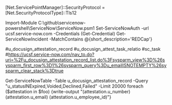﻿[Net.ServicePointManager]::SecurityProtocol = [Net.SecurityProtocolType]::Tls12

Import-Module C:\github\servicenow-powershell\ServiceNow\ServiceNow.psm1
Set-ServiceNowAuth -url ucsf.service-now.com -Credentials (Get-Credential)
Get-ServiceNowIncident -MatchContains @{short_description='REDCap'}

#u_docusign_attestation_record
#u_docusign_attest_task_relatio
#sc_task
#https://ucsf.service-now.com/nav_to.do?uri=%2Fu_docusign_attestation_record_list.do%3Fsysparm_view%3D%26sysparm_first_row%3D1%26sysparm_query%3Du_emailISNOTEMPTY%26sysparm_clear_stack%3Dtrue

Get-ServiceNowTable -Table u_docusign_attestation_record -Query "u_statusINExpired,Voided,Declined,Failed" -Limit 20000
foreach ($attestation in $foo) {write-output "$($attestation.u_number)  $($attestation.u_email)  $($attestation.u_employee_id)"}
